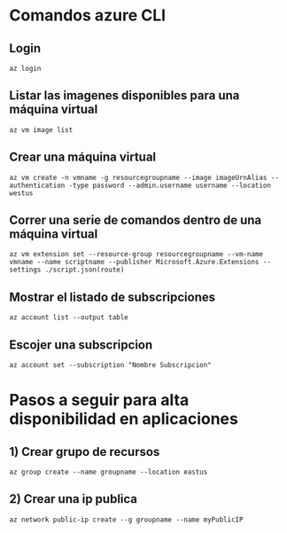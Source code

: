 # Comandos azure CLI
## Login
```az login```
## Listar las imagenes disponibles para una máquina virtual
```az vm image list```
## Crear una máquina virtual
```az vm create -n vmname -g resourcegroupname --image imageUrnAlias --authentication -type password --admin.username username --location westus```
## Correr una serie de comandos dentro de una máquina virtual
```az vm extension set --resource-group resourcegroupname --vm-name vmname --name scriptname --publisher Microsoft.Azure.Extensions --settings ./script.json(route)```

## Mostrar el listado de subscripciones
```az account list --output table```
## Escojer una subscripcion 
```az account set --subscription "Nombre Subscripcion"```

# Pasos a seguir para alta disponibilidad en aplicaciones
## 1) Crear grupo de recursos
```az group create --name groupname --location eastus```
## 2) Crear una ip publica
```az network public-ip create --g groupname --name myPublicIP```

